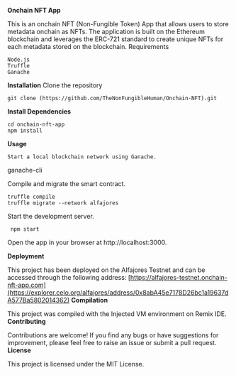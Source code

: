 **Onchain NFT App**

This is an onchain NFT (Non-Fungible Token) App that allows users to store metadata onchain as NFTs. The application is built on the Ethereum blockchain and leverages the ERC-721 standard to create unique NFTs for each metadata stored on the blockchain.
Requirements

    Node.js
    Truffle
    Ganache

**Installation**
Clone the repository
   
    git clone (https://github.com/TheNonFungibleHuman/Onchain-NFT).git 
   **Install Dependencies**
     
    cd onchain-nft-app
    npm install

**Usage**

    Start a local blockchain network using Ganache.

ganache-cli

  Compile and migrate the smart contract.

    truffle compile
    truffle migrate --network alfajores

  Start the development server.

     npm start

  Open the app in your browser at http://localhost:3000.

**Deployment**

This project has been deployed on the Alfajores Testnet and can be accessed through the following address: [https://alfajores-testnet.onchain-nft-app.com](https://explorer.celo.org/alfajores/address/0x8abA45e7178D26bc1a19637dA577Ba5802014362)
**Compilation**

This project was compiled with the Injected VM environment on Remix IDE.
**Contributing**

Contributions are welcome! If you find any bugs or have suggestions for improvement, please feel free to raise an issue or submit a pull request.
**License**

This project is licensed under the MIT License.
